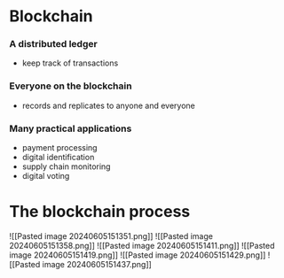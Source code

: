 # Blockchain
### A distributed ledger
- keep track of transactions
### Everyone on the blockchain
- records and replicates to anyone and everyone
### Many practical applications
- payment processing
- digital identification
- supply chain monitoring
- digital voting
# The blockchain process
![[Pasted image 20240605151351.png]]
![[Pasted image 20240605151358.png]]
![[Pasted image 20240605151411.png]]
![[Pasted image 20240605151419.png]]
![[Pasted image 20240605151429.png]]
![[Pasted image 20240605151437.png]]